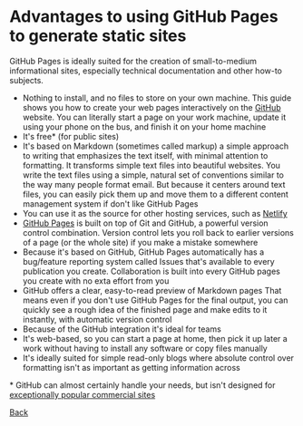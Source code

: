 # Advantages to using GitHub Pages to generate static sites

GitHub Pages is ideally suited for the creation of small-to-medium informational sites, 
especially technical documentation and other how-to subjects.

* Nothing to install, and no files to store on your own machine. This guide shows you how to create your web pages interactively on the [GitHub](https://github.com) website. You can literally start a page on your work machine, update it using your phone on the bus,
and finish it on your home machine
* It's free* (for public sites)
* It's based on Markdown (sometimes called markup) a simple approach to writing that emphasizes the text itself, with minimal
attention to formatting. It transforms simple text files into beautiful websites. You write the text files using a simple, 
natural set of conventions similar to the way many people format email. But
because it centers around text files, you can easily pick them up and move them to a different
content management system if don't like GitHub Pages
* You can use it as the source for other hosting services, such as [Netlify](https://netlify.com)
* [GitHub Pages](https://pages.github.com) is built on top of Git and GitHub, a powerful version control combination.
Version control lets you roll back to earlier versions of a page (or the whole site)
if you make a mistake somewhere
* Because it's based on GitHub, GitHub Pages automatically has a bug/feature reporting system called Issues that's available to every publication you create. Collaboration is built into every GitHub pages you create with no exta effort from you
* GitHub offers a clear, easy-to-read preview of Markdown pages 
That means even if you don't use GitHub Pages for the final output, you can quickly see a rough idea of the 
finished page and make edits to it instantly, with automatic version control
* Because of the GitHub integration it's ideal for teams
* It's web-based, so you can start a page at home, then pick it up later a work without having to 
install any software or copy files manually
* It's ideally suited for simple read-only blogs where absolute control over formatting isn't as important
as getting information across

\* GitHub can almost certainly handle your needs, but isn't designed for [exceptionally popular commercial sites](https://docs.github.com/en/github/managing-large-files/what-is-my-disk-quota) 

[Back](/README.md)
